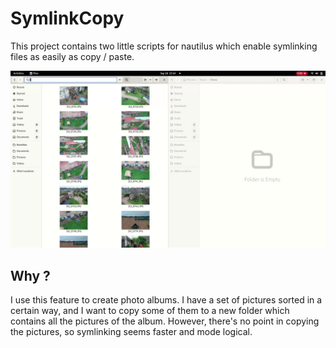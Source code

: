 # SymlinkCopy

This project contains two little scripts for nautilus which enable symlinking files as easily as copy / paste.

![demo](demo.gif)

## Why ?

I use this feature to create photo albums. I have a set of pictures sorted in a certain way, and I want to copy some of them to a new folder which contains all the pictures of the album. However, there's no point in copying the pictures, so symlinking seems faster and mode logical.